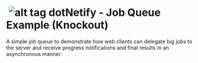 # &nbsp;![alt tag](http://dotnetify.net/content/images/greendot.png) dotNetify - Job Queue Example (Knockout)

A simple job queue to demonstrate how web clients can delegate big jobs to the server and receive progress notifications and final results in an asynchronous manner.
